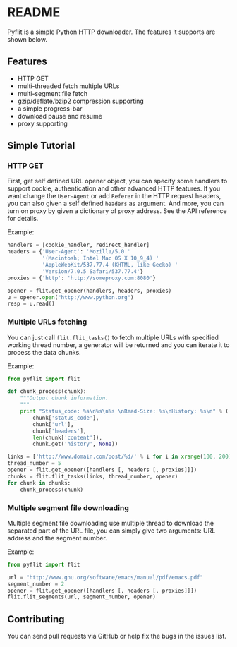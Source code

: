 # README

Pyflit is a simple Python HTTP downloader. The features it supports are shown below.


## Features

+ HTTP GET
+ multi-threaded fetch multiple URLs
+ multi-segment file fetch
+ gzip/deflate/bzip2 compression supporting
+ a simple progress-bar
+ download pause and resume
+ proxy supporting


## Simple Tutorial

### HTTP GET

First, get self defined URL opener object, you can specify some handlers to support cookie, authentication and other advanced HTTP features. If you want change the `User-Agent` or add `Referer` in the HTTP request headers, you can also given a self defined `headers` as argument. And more, you can turn on proxy by given a dictionary of proxy address. See the API reference for details.

Example:
```python
handlers = [cookie_handler, redirect_handler]
headers = {'User-Agent': 'Mozilla/5.0 '
           '(Macintosh; Intel Mac OS X 10_9_4) '
           'AppleWebKit/537.77.4 (KHTML, like Gecko) '
           'Version/7.0.5 Safari/537.77.4'}
proxies = {'http': 'http://someproxy.com:8080'}

opener = flit.get_opener(handlers, headers, proxies)
u = opener.open("http://www.python.org")
resp = u.read()
```

### Multiple URLs fetching

You can just call `flit.flit_tasks()` to fetch multiple URLs with specified working thread number, a generator will be returned and you can iterate it to process the data chunks.

Example:
```python
from pyflit import flit

def chunk_process(chunk):
    """Output chunk information.
    """
    print "Status_code: %s\n%s\n%s \nRead-Size: %s\nHistory: %s\n" % (
        chunk['status_code'],
        chunk['url'],
        chunk['headers'],
        len(chunk['content']),
        chunk.get('history', None))

links = ['http://www.domain.com/post/%d/' % i for i in xrange(100, 200)]
thread_number = 5
opener = flit.get_opener([handlers [, headers [, proxies]]])
chunks = flit.flit_tasks(links, thread_number, opener)
for chunk in chunks:
    chunk_process(chunk)
```

### Multiple segment file downloading

Multiple segment file downloading use multiple thread to download the separated part of the URL file, you can simply give two arguments: URL address and the segment number.

Example:
```python
from pyflit import flit

url = "http://www.gnu.org/software/emacs/manual/pdf/emacs.pdf"
segment_number = 2
opener = flit.get_opener([handlers [, headers [, proxies]]])
flit.flit_segments(url, segment_number, opener)
```


## Contributing

You can send pull requests via GitHub or help fix the bugs in the issues list.
